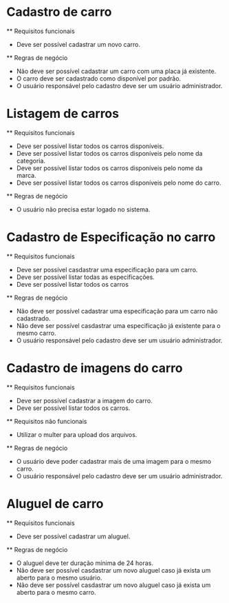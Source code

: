# Cadastro de carro

** Requisitos funcionais
- Deve ser possível cadastrar um novo carro.

** Regras de negócio
- Não deve ser possível cadastrar um carro com uma placa já existente.
- O carro deve ser cadastrado como disponível por padrão.
- O usuário responsável pelo cadastro deve ser um usuário administrador.


# Listagem de carros

** Requisitos funcionais
- Deve ser possível listar todos os carros disponíveis.
- Deve ser possível listar todos os carros disponíveis pelo nome da categoria.
- Deve ser possível listar todos os carros disponíveis pelo nome da marca.
- Deve ser possível listar todos os carros disponíveis pelo nome do carro.

** Regras de negócio
- O usuário não precisa estar logado no sistema.


# Cadastro de Especificação no carro

** Requisitos funcionais
- Deve ser possível casdastrar uma especificação para um carro.
- Deve ser possível listar todas as especificações.
- Deve ser possível listar todos os carros

** Regras de negócio
- Não deve ser possível cadastrar uma especificação para um carro não cadastrado.
- Não deve ser possível casdastrar uma especificação já existente para o mesmo carro.
- O usuário responsável pelo cadastro deve ser um usuário administrador.


# Cadastro de imagens do carro

** Requisitos funcionais
- Deve ser possível cadastrar a imagem do carro.
- Deve ser possível listar todos os carros.

** Requisitos não funcionais
- Utilizar o multer para upload dos arquivos.

** Regras de negócio
- O usuário deve poder cadastrar mais de uma imagem para o mesmo carro.
- O usuário responsável pelo cadastro deve ser um usuário administrador.


# Aluguel de carro

** Requisitos funcionais
- Deve ser possível cadastrar um aluguel.

** Regras de negócio
- O aluguel deve ter duração mínima de 24 horas.
- Não deve ser possível casdastrar um novo aluguel caso já exista um aberto para o mesmo usuário.
- Não deve ser possível casdastrar um novo aluguel caso já exista um aberto para o mesmo carro.